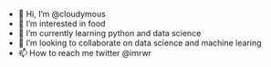 - 👋 Hi, I’m @cloudymous
- 👀 I’m interested in food
- 🌱 I’m currently learning python and data science
- 💞️ I’m looking to collaborate on data science and machine learing
- 📫 How to reach me twitter @imrwr

<!---
cloudymous/cloudymous is a ✨ special ✨ repository because its `README.md` (this file) appears on your GitHub profile.
You can click the Preview link to take a look at your changes.
--->

